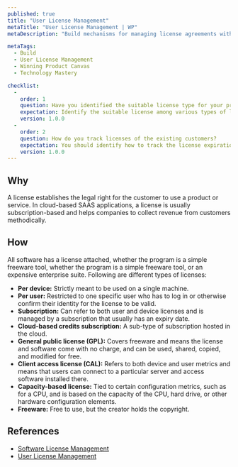 ```yaml
---
published: true
title: "User License Management"
metaTitle: "User License Management | WP"
metaDescription: "Build mechanisms for managing license agreements with users. Track usage for relevant features, license expiry, reminders, payments, etc. Implement restrictions based on price tiers and usage."

metaTags:
  - Build
  - User License Management
  - Winning Product Canvas
  - Technology Mastery

checklist: 
  -
    order: 1
    question: Have you identified the suitable license type for your product?
    expectation: Identify the suitable license among various types of licenses such as Per device, Per user, Subscription, GPL, CAL, Capacity based license, Freeware etc... 
    version: 1.0.0
  -
    order: 2
    question: How do you track licenses of the existing customers?
    expectation: You should identify how to track the license expiration, payments and sending reminders.
    version: 1.0.0
---
```


## Why
A license establishes the legal right for the customer to use a product or service. In cloud-based SAAS applications, a license is usually subscription-based and helps companies to collect revenue from customers methodically.

## How
All software has a license attached, whether the program is a simple freeware tool, whether the program is a simple freeware tool, or an expensive enterprise suite. Following are different types of licenses:
- **Per device:** Strictly meant to be used on a single machine.
- **Per user:** Restricted to one specific user who has to log in or otherwise confirm their identity for the license to be valid.
- **Subscription:** Can refer to both user and device licenses and is managed by a subscription that usually has an expiry date.
- **Cloud-based credits subscription:** A sub-type of subscription hosted in the cloud.
- **General public license (GPL):** Covers freeware and means the license and software come with no charge, and can be used, shared, copied, and modified for free.
- **Client access license (CAL):** Refers to both device and user metrics and means that users can connect to a particular server and access software installed there.
- **Capacity-based license:** Tied to certain configuration metrics, such as for a CPU, and is based on the capacity of the CPU, hard drive, or other hardware configuration elements.
- **Freeware:** Free to use, but the creator holds the copyright.

## References

- [Software License Management](https://www.webopedia.com/TERM/L/license_management.html)
- [User License Management ](https://www.sciencedirect.com/topics/computer-science/platform-architecture)

